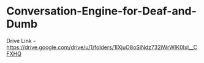 # Conversation-Engine-for-Deaf-and-Dumb

Drive Link - https://drive.google.com/drive/u/1/folders/1IXjuO8oSiNdz732iWrWIK0IxI__CFXHQ
